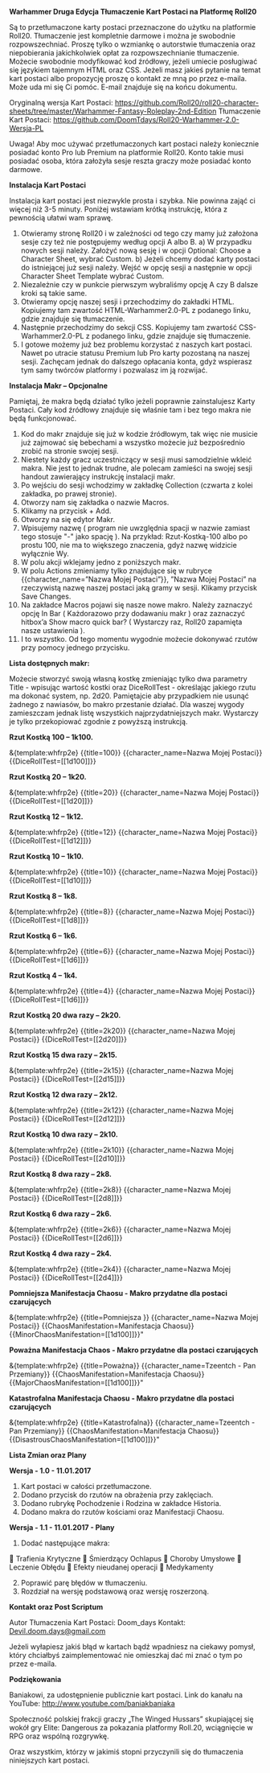 <b>Warhammer Druga Edycja
Tłumaczenie Kart Postaci na Platformę Roll20</b>

Są to przetłumaczone karty postaci przeznaczone do użytku na platformie Roll20. Tłumaczenie jest kompletnie darmowe i można je swobodnie rozpowszechniać. Proszę tylko o wzmiankę o autorstwie tłumaczenia oraz niepobierania jakichkolwiek opłat za rozpowszechnianie tłumaczenie. Możecie swobodnie modyfikować kod źródłowy, jeżeli umiecie posługiwać się językiem tajemnym HTML oraz CSS. Jeżeli masz jakieś pytanie na temat kart postaci albo propozycję proszę o kontakt ze mną po przez e-maila. Może uda mi się Ci pomóc. E-mail znajduje się na końcu dokumentu.

Oryginalną wersja Kart Postaci: https://github.com/Roll20/roll20-character-sheets/tree/master/Warhammer-Fantasy-Roleplay-2nd-Edition
Tłumaczenie Kart Postaci: https://github.com/DoomTdays/Roll20-Warhammer-2.0-Wersja-PL

Uwaga! Aby moc używać przetłumaczonych kart postaci należy koniecznie posiadać konto Pro lub Premium na platformie Roll20. Konto takie musi posiadać osoba, która założyła sesje reszta graczy może posiadać konto darmowe. 

<b>Instalacja Kart Postaci</b>

Instalacja kart postaci jest niezwykle prosta i szybka. Nie powinna zająć ci więcej niż 3-5 minuty. Poniżej wstawiam krótką instrukcję, która z pewnością ułatwi wam sprawę.

1.	Otwieramy stronę Roll20 i w zależności od tego czy mamy już założona sesje czy też nie postępujemy według opcji A albo B.
a)	W przypadku nowych sesji należy. Założyć nową sesję i w opcji Optional: Choose a Character Sheet, wybrać Custom.
b)	Jeżeli chcemy dodać karty postaci do istniejącej już sesji należy. Wejść w opcję sesji a następnie w opcji Character Sheet Template wybrać Custom.
2.	Niezależnie czy w punkcie pierwszym wybraliśmy opcję A czy B  dalsze kroki są takie same.
3.	Otwieramy opcję naszej sesji i przechodzimy do zakładki HTML. Kopiujemy tam zwartość HTML-Warhammer2.0-PL z podanego linku, gdzie znajduje się tłumaczenie.
4.	Następnie przechodzimy do sekcji CSS. Kopiujemy tam zwartość CSS-Warhammer2.0-PL z podanego linku, gdzie znajduje się tłumaczenie.
5.	I gotowe możemy już bez problemu korzystać z naszych kart postaci. Nawet po utracie statusu Premium lub Pro karty pozostaną na naszej sesji. Zachęcam jednak do dalszego opłacania konta, gdyż wspierasz tym samy twórców platformy i pozwalasz im ją rozwijać.

<b>Instalacja Makr – Opcjonalne</b>

Pamiętaj, że makra będą działać tylko jeżeli poprawnie zainstalujesz Karty Postaci. Cały kod źródłowy znajduje się właśnie tam i bez tego makra nie będą funkcjonować.

1.	Kod do makr znajduje się już w kodzie źródłowym, tak więc nie musicie już zajmować się bebechami a wszystko możecie już bezpośrednio zrobić na stronie swojej sesji.
2.	Niestety każdy gracz uczestniczący w sesji musi samodzielnie wkleić makra. Nie jest to jednak trudne, ale polecam zamieści na swojej sesji handout zawierający instrukcję instalacji makr.
3.	Po wejściu do sesji wchodzimy w zakładkę Collection (czwarta z kolei zakładka, po prawej stronie).
4.	Otworzy nam się zakładka o nazwie Macros.
5.	Klikamy na przycisk + Add.
6.	Otworzy na się edytor Makr.
7.	Wpisujemy nazwę ( program nie uwzględnia spacji w nazwie zamiast tego stosuje  "-" jako spację ). Na przykład: Rzut-Kostką-100 albo po prostu 100, nie ma to większego znaczenia, gdyż nazwę widzicie wyłącznie Wy.
8.	W polu akcji wklejamy jedno z poniższych makr.
9.	W polu Actions zmieniamy tylko znajdujące się w rubryce {{character_name=”Nazwa Mojej Postaci”}}, ”Nazwa Mojej Postaci” na rzeczywistą nazwę naszej postaci jaką gramy w sesji. Klikamy przycisk Save Changes.
10.	Na zakładce Macros pojawi się nasze nowe makro. Należy zaznaczyć opcję In Bar  ( Każdorazowo przy dodawaniu makr ) oraz zaznaczyć hitbox’a Show macro quick bar?  ( Wystarczy raz, Roll20 zapamięta nasze ustawienia ).
11.	I to wszystko. Od tego momentu wygodnie możecie dokonywać rzutów przy pomocy jednego przycisku.

<b>Lista dostępnych makr:</b>

Możecie stworzyć swoją własną kostkę zmieniając tylko dwa parametry Title - wpisując wartość kostki oraz DiceRollTest - określając jakiego rzutu ma dokonać system, np. 2d20. Pamiętajcie aby przypadkiem nie usunąć żadnego z nawiasów, bo makro przestanie działać.
Dla waszej wygody zamieszczam jednak listę wszystkich najprzydatniejszych makr. Wystarczy je tylko przekopiować zgodnie z powyższą instrukcją.

<b>Rzut Kostką 100 – 1k100.</b>

&{template:whfrp2e} {{title=100}} {{character_name=Nazwa Mojej Postaci}} {{DiceRollTest=[[1d100]]}}

<b>Rzut Kostką 20 – 1k20.</b>

&{template:whfrp2e} {{title=20}} {{character_name=Nazwa Mojej Postaci}} {{DiceRollTest=[[1d20]]}}

<b>Rzut Kostką 12 – 1k12.</b>

&{template:whfrp2e} {{title=12}} {{character_name=Nazwa Mojej Postaci}} {{DiceRollTest=[[1d12]]}} 

<b>Rzut Kostką 10 – 1k10.</b>

&{template:whfrp2e} {{title=10}} {{character_name=Nazwa Mojej Postaci}} {{DiceRollTest=[[1d10]]}}

<b>Rzut Kostką 8 – 1k8.</b>

&{template:whfrp2e} {{title=8}} {{character_name=Nazwa Mojej Postaci}} {{DiceRollTest=[[1d8]]}}

<b>Rzut Kostką 6 – 1k6.</b>

&{template:whfrp2e} {{title=6}} {{character_name=Nazwa Mojej Postaci}} {{DiceRollTest=[[1d6]]}}

<b>Rzut Kostką 4 – 1k4.</b>

&{template:whfrp2e} {{title=4}} {{character_name=Nazwa Mojej Postaci}} {{DiceRollTest=[[1d6]]}}

<b>Rzut Kostką 20 dwa razy – 2k20.</b>

&{template:whfrp2e} {{title=2k20}} {{character_name=Nazwa Mojej Postaci}} {{DiceRollTest=[[2d20]]}}

<b>Rzut Kostką 15 dwa razy – 2k15.</b>

&{template:whfrp2e} {{title=2k15}} {{character_name=Nazwa Mojej Postaci}} {{DiceRollTest=[[2d15]]}}

<b>Rzut Kostką 12 dwa razy – 2k12.</b>

&{template:whfrp2e} {{title=2k12}} {{character_name=Nazwa Mojej Postaci}} {{DiceRollTest=[[2d12]]}}

<b>Rzut Kostką 10 dwa razy – 2k10.</b>

&{template:whfrp2e} {{title=2k10}} {{character_name=Nazwa Mojej Postaci}} {{DiceRollTest=[[2d10]]}}

<b>Rzut Kostką 8 dwa razy – 2k8.</b>

&{template:whfrp2e} {{title=2k8}} {{character_name=Nazwa Mojej Postaci}} {{DiceRollTest=[[2d8]]}}

<b>Rzut Kostką 6 dwa razy – 2k6.</b>

&{template:whfrp2e} {{title=2k6}} {{character_name=Nazwa Mojej Postaci}} {{DiceRollTest=[[2d6]]}}

<b>Rzut Kostką 4 dwa razy – 2k4.</b>

&{template:whfrp2e} {{title=2k4}} {{character_name=Nazwa Mojej Postaci}} {{DiceRollTest=[[2d4]]}}

<b>Pomniejsza Manifestacja Chaosu - Makro przydatne dla postaci czarujących</b>

&{template:whfrp2e} {{title=Pomniejsza }} {{character_name=Nazwa Mojej Postaci}} {{ChaosManifestation=Manifestacja Chaosu}} {{MinorChaosManifestation=[[1d100]]}}"

<b>Poważna Manifestacja Chaos - Makro przydatne dla postaci czarujących</b>

&{template:whfrp2e} {{title=Poważna}} {{character_name=Tzeentch - Pan Przemiany}} {{ChaosManifestation=Manifestacja Chaosu}} {{MajorChaosManifestation=[[1d100]]}}"

<b>Katastrofalna Manifestacja Chaosu - Makro przydatne dla postaci czarujących</b>

&{template:whfrp2e} {{title=Katastrofalna}} {{character_name=Tzeentch - Pan Przemiany}} {{ChaosManifestation=Manifestacja Chaosu}} {{DisastrousChaosManifestation=[[1d100]]}}"

<b>Lista Zmian oraz Plany</b>

<b>Wersja - 1.0 - 11.01.2017</b>

1.	Kart postaci w całości przetłumaczone.
2.	Dodano przycisk do rzutów na obrażenia przy zaklęciach. 
3.	Dodano rubrykę Pochodzenie i Rodzina w zakładce Historia.
4.	Dodano makra do rzutów kościami oraz Manifestacji Chaosu.

<b>Wersja - 1.1 - 11.01.2017 - Plany</b>

1.	Dodać następujące makra:

	Trafienia Krytyczne
	Śmierdzący Ochlapus
	Choroby Umysłowe
	Leczenie Obłędu
	Efekty nieudanej operacji
	Medykamenty

2.	Poprawić parę błędów w tłumaczeniu.
3. Rozdział na wersję podstawową oraz wersję roszerzoną.

<b>Kontakt oraz Post Scriptum</b>

Autor Tłumaczenia Kart Postaci: Doom_days
Kontakt: Devil.doom.days@gmail.com

Jeżeli wyłapiesz jakiś błąd w kartach bądź wpadniesz na ciekawy pomysł, który chciałbyś zaimplementować nie omieszkaj dać mi znać o tym po przez e-maila. 

<b>Podziękowania</b>

Baniakowi, za udostępnienie publicznie kart postaci. Link do kanału na YouTube: http://www.youtube.com/baniakbaniaka

Społeczność polskiej frakcji graczy „The Winged Hussars” skupiającej się wokół gry Elite: Dangerous za pokazania platformy Roll.20, wciągnięcie w RPG oraz wspólną rozgrywkę.

Oraz wszystkim, którzy w jakimiś stopni przyczynili się do tłumaczenia niniejszych kart postaci.

